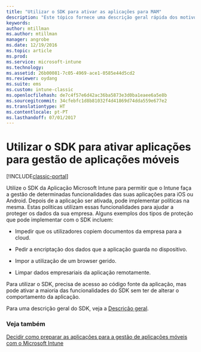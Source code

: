 ```yaml
---
title: "Utilizar o SDK para ativar as aplicações para MAM"
description: "Este tópico fornece uma descrição geral rápida dos motivos pelos quais deve utilizar o SDK da Aplicação Intune."
keywords: 
author: mtillman
ms.author: mtillman
manager: angrobe
ms.date: 12/19/2016
ms.topic: article
ms.prod: 
ms.service: microsoft-intune
ms.technology: 
ms.assetid: 26b00081-7c05-4969-ace1-0585e44d5cd2
ms.reviewer: oydang
ms.suite: ems
ms.custom: intune-classic
ms.openlocfilehash: de7c4f57e6d42ac36ba5873e3d0ba1eaee6a5e8b
ms.sourcegitcommit: 34cfebfc1d8b81032f4d41869d74dda559e677e2
ms.translationtype: HT
ms.contentlocale: pt-PT
ms.lasthandoff: 07/01/2017
---
```

# <a name="use-the-sdk-to-enable-apps-for-mobile-application-management"></a>Utilizar o SDK para ativar aplicações para gestão de aplicações móveis

[!INCLUDE[classic-portal](../includes/classic-portal.md)]

Utilize o SDK da Aplicação Microsoft Intune para permitir que o Intune faça a gestão de determinadas funcionalidades das suas aplicações para iOS ou Android. Depois de a aplicação ser ativada, pode implementar políticas na mesma. Estas políticas utilizam essas funcionalidades para ajudar a proteger os dados da sua empresa. Alguns exemplos dos tipos de proteção que pode implementar com o SDK incluem:

-   Impedir que os utilizadores copiem documentos da empresa para a cloud.

-   Pedir a encriptação dos dados que a aplicação guarda no dispositivo.

-   Impor a utilização de um browser gerido.

-   Limpar dados empresariais da aplicação remotamente.

Para utilizar o SDK, precisa de acesso ao código fonte da aplicação, mas pode ativar a maioria das funcionalidades do SDK sem ter de alterar o comportamento da aplicação.

Para uma descrição geral do SDK, veja a [Descrição geral](/intune/app-sdk-get-started).

### <a name="see-also"></a>Veja também
[Decidir como preparar as aplicações para a gestão de aplicações móveis com o Microsoft Intune](/intune/apps-prepare-mobile-application-management)

